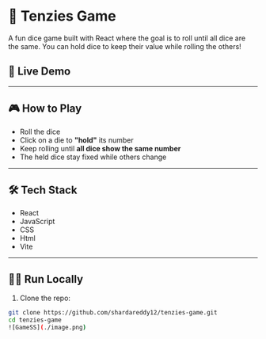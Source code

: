 # 🎲 Tenzies Game

A fun dice game built with React where the goal is to roll until all dice are the same. You can hold dice to keep their value while rolling the others!

## 🚀 Live Demo

<!-- (Add the link if you deploy it with GitHub Pages or any hosting site) -->

---

## 🎮 How to Play

- Roll the dice
- Click on a die to **"hold"** its number
- Keep rolling until **all dice show the same number**
- The held dice stay fixed while others change

---

## 🛠️ Tech Stack

- React
- JavaScript
- CSS
- Html
- Vite

---

## 🧑‍💻 Run Locally

1. Clone the repo:

```bash
git clone https://github.com/shardareddy12/tenzies-game.git
cd tenzies-game
![GameSS](./image.png)
